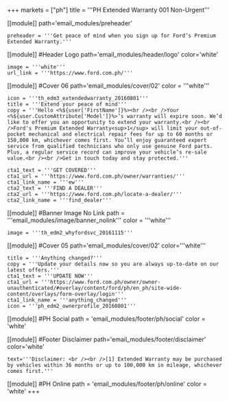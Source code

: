 +++
markets = ["ph"]
title = '''PH Extended Warranty 001 Non-Urgent'''

[[module]]
path='email_modules/preheader'

	preheader = '''Get peace of mind when you sign up for Ford’s Premium Extended Warranty.'''

[[module]] #Header Logo
path='email_modules/header/logo'
color='white'

	image = '''white'''
	url_link = '''https://www.ford.com.ph/'''

[[module]] #Cover 06
path='email_modules/cover/02'
color = '''white'''

	icon = '''th_edm3_extendedwarranty_20160801'''
	title = '''Extend your peace of mind'''
	copy = '''Hello <%${user['FirstName']}%><br /><br />Your <%${user.CustomAttribute['Model']}%>’s warranty will expire soon. We’d like to offer you an opportunity to extend your warranty.<br /><br />Ford's Premium Extended Warranty<sup>1</sup> will limit your out-of-pocket mechanical and electrical repair fees for up to 60 months or 150,000 km, whichever comes first. You’ll enjoy guaranteed expert service from qualified technicians who only use genuine Ford parts. Plus, a regular service record can improve your vehicle’s re-sale value.<br /><br />Get in touch today and stay protected.'''

	cta1_text = '''GET COVERED'''
	cta1_url = '''https://www.ford.com.ph/owner/warranties/'''
	cta1_link_name = '''ew'''
	cta2_text = '''FIND A DEALER'''
	cta2_url = '''https://www.ford.com.ph/locate-a-dealer/'''
	cta2_link_name = '''find_dealer'''

[[module]] #Banner Image No Link
path = '''email_modules/image/banner_nolink'''
color = '''white'''

	image = '''th_edm2_whyfordsvc_20161115'''

[[module]] #Cover 05
path='email_modules/cover/02'
color='''white'''

	title = '''Anything changed?'''
	copy = '''Update your details now so you are always up-to-date on our latest offers.'''
	cta1_text = '''UPDATE NOW'''
	cta1_url = '''https://www.ford.com.ph/owner/owner-unauthenticated/#overlay/content/ford/ph/en_ph/site-wide-content/overlays/form-overlay/login'''
	cta1_link_name = '''anything_changed'''
	icon = '''ph_edm2_ownerprofile_20160801'''

[[module]] #PH Social
path = 'email_modules/footer/ph/social'
color = 'white'

[[module]] #Footer Disclaimer
path='email_modules/footer/disclaimer'
color='white'

	text='''Disclaimer: <br /><br />[1] Extended Warranty may be purchased by vehicles within 36 months or up to 100,000 km in mileage, whichever comes first.'''

[[module]] #PH Online
path = 'email_modules/footer/ph/online'
color = 'white'
+++